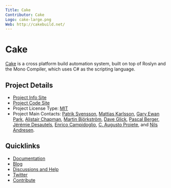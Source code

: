 ```yaml
---
Title: Cake
Contributor: Cake
Logo: cake-large.png
Web: http://cakebuild.net/
---
```

# Cake

[Cake](https://cakebuild.net/) is a cross platform build automation system, 
built on top of Roslyn and the Mono Compiler, which uses C# as the scripting language.

## Project Details

* [Project Info Site](https://cakebuild.net)
* [Project Code Site](https://github.com/cake-build)
* Project License Type: [MIT](https://github.com/cake-build/cake/blob/develop/LICENSE)
* Project Main Contacts: [Patrik Svensson](https://github.com/patriksvensson), [Mattias Karlsson](https://github.com/devlead), [Gary Ewan Park](https://github.com/gep13), [Alistair Chapman](https://github.com/agc93), [Martin Björkström](https://github.com/bjorkstromm), [Dave Glick](https://github.com/daveaglick), [Pascal Berger](https://github.com/pascalberger), [Jérémie Desautels](https://github.com/jericho), [Enrico Campidoglio](https://github.com/ecampidoglio), [C. Augusto Proiete](https://github.com/augustoproiete), and [Nils Andresen](https://github.com/nils-a).

## Quicklinks

* [Documentation](https://cakebuild.net/docs)
* [Blog](https://cakebuild.net/blog)
* [Discussions and Help](https://github.com/cake-build/cake/discussions)
* [Twitter](https://twitter.com/cakebuildnet)
* [Contribute](https://github.com/cake-build/cake/blob/develop/CONTRIBUTING.md)
